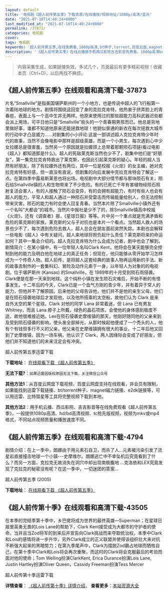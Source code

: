 ```yaml
---
layout: default
title: '电视剧《超人前传第五季》下载资源/在线播放/视频地址/1080p/高清/蓝光'
date: "2021-07-10T14:40:24+0800"
last_modified_at: "2021-07-10T14:40:24+0800"
permalink: /37873/
categories: 电视剧
cover:
tags: 电视剧
keywords: '超人前传第五季,在线免费看,1080p高清,bt种子,torrent,百度云盘,magnet,磁力链,迅雷下载资源'
description: '《超人前传第五季》在线云播放手机西瓜影院吉吉影音免费看，1080p高清bd/hd未删减完整版和tc抢先枪版，mkv/mp4格式，附带bt/torrent种子、magnet/磁力链、百度云盘、网盘资源迅雷下载链接'
---
```


>内容采集生成，如果链接失效，多试几个，页面最后有更多精彩视频！收藏本页（Ctrl+D)，以后再找不麻烦。


## 《超人前传第五季》在线观看和高清下载-37873

片名“Smallville”是指美国堪萨斯州的一个小地方，也是传说中超人的飞行船第一次着陆地球的地方。剧情将围绕这回变了身的克拉克肯特，他热衷于挤弄脸上的青春痘，表面上与一个高中生并无两样。他原来使用过的那些超能力高科武器迟些都会派上用场，可平日他只是“Smallville”街头的一个青春期男孩而已。他总是背地里做好事，谁都不知道他原来还能拯救地球！他貌似普通的新衣在每次拯救大城市的行动中才凸显威力......对剧集的小小评论:这是一部讲述超人克拉克肯特少年时代的故事，当然不会像电影中那样是超级英雄，而是一个小男生，每次遇到心中少女拉娜总是很害羞，当然另一个原因就是拉娜颈上总带着那颗陨石项链(看过电影《超人》都知道那是什么)。超人的死敌莱克斯当然也少不了，剧集中他们是“好朋友”，第一集克拉克肯特救出了莱克斯，也因此引起莱克斯的疑心。年轻的超人当然有好朋友，除了有拉娜外还有两位，其中一位是校报《火炬》的女主编，她对克拉克肯特有好感，但一直没有直说，但剧集的向后发展中克拉克肯特会了解这一点。在第四季中露易斯莱恩也将出场。电视剧中大部分情节都与那块陨石有关，陨石给Smallville镇的人和生物带来了不少危险。有的已死亡千年有害植物经陨石照射复活会害人，有的人接触了陨石会变异，有的会拥有超能力，有时有些人也会有超人的能力，平常人和超人通过一种陨石并受雷击而传输能量给别人，但无法控制带来灾害。陨石的能力有时会使人回复青春。当然本片除了Smallville小镇外还有一个名叫“大都会”的城市。当然片中报社是少不了的，除Smallville镇高中校报《火炬》，还有《调查者》报，《星球日报》等等。片中另一个重点就是充满矛盾和危险的莱克斯的家族，莱克斯的父与子对抗也是本片一个看点。当然超人救人的场景也少不了，每次遇到危险去救人，超人总会在朋友面前突然失踪。本剧也会解释一些电影《超人》中有关疑问，超人来地球将担负起什么责任？莱克斯将来的命运如何？其中一集会介绍的。超人克拉克肯特为什么会成为记者，剧中也会了解到。剧情简介：在某小镇中，有一位年轻人名叫Clark Kent，他将会在某天能够完全控制到他的能力及明白他在地球上的真正任务；但现在，他只能够从零开始学习怎样成为一个传奇人物。超人前传，是将超人这套经典的故事人物再运用新的手法、新的故事去制作的一套集科幻、冒险及动作元素于一身，以年轻人为对象的的电视剧。位于堪萨斯州 (Kansas) 的Smallville，在 1989年的十月受到陨石雨侵袭。Clark便是在那一天来到地球。这个纯朴小镇在发生陨石灾难后，开始不断的有怪事发生。十二年后的今天，Clark已是一个血气方刚的青少年，并有着异于常人的能力，但他并不了解原因。后来他的父母告诉他，他们并不是他的亲生父母，他们是在陨石侵袭地球后才发现他，以及他所搭乘的太空船，故他们认为 Clark 是来自外太空的某个星球。Clark 对他的同学 Lana 非常着迷，但 Lana 已有男友 Whitney，而且 Lana 脖子上所戴，绿色的晶石项炼，会使他的身体感到极度不适，故他很难接近她。Lex在陨石侵袭史摩维镇的那天，他刚好随同他的父亲来到及受到陨石侵袭的影响，使头发全部掉光，从那时候起他便成了一个秃头的人，他有个有钱但多行不义的父亲，他父亲在史摩维镇拥有很大的事业，十二年后他又回到了史摩维镇，因为一场车祸，他认识了 Clark，两人因缘际会变成了好朋友，但他们并不知道他们的未来注定会有冲突。


超人前传第五季迅雷下载

**下载地址**： [在线观看下载 《超人前传第五季》](https://www.993dy.com//vod-detail-id-28860.html) 


**无法下载?**：`如果迅雷因版权原因无法下载，关注微信公众号 `

**其他方法1**：从百度云网盘下载视频，百度云网盘支持在线观看，非会员有限制，如果能找到迅雷下载链接、bt/torrent种子、magnet磁力链接、e2dk链接等，可以用迅雷、比特彗星等工具将完整视频下载到本地。

**其他方法2**：用手机云播、西瓜影院、吉吉影音等在线免费观看《超人前传第五季》，一般提供1080p高清、hd/bd高清视频、tc抢先版视频，视频为mkv或mp4格式，不同站点视频质量和播放速度不同。


## 《超人前传第五季》在线观看和高清下载-4794

剧情介绍：在上一季中，朗娜由于用元素石自卫，而杀了人...元素被污染引发了流星岩直接撞击地球一个小镇---史摩维尔。朗娜逃亡中不幸坠机后究竟看到了什么？而另一方面，克拉克无故消失在洞穴中却出现南极腹地 ...克洛依和LEX究竟发现了克拉克的秘密没有呢？在这一季中，一切迷团的答案...


超人前传第五季 (2005)

**下载地址**： [在线观看下载 《超人前传第五季》](https://www.btbtdy.me/btdy/dy592.html) 


## 《超人前传第十季》在线观看和高清下载-43505

在本季的完结季第十季中，乡巴佬将成为世界的最终英雄&mdash;Superman；在星球日报里英勇无畏的Lois Lane的帮助下，Clark Kent接受成为大都市的守护者的使命，当并且当Zod将军的到来后并宣告向Clark挑战而来夺取统治权，本季中Clark和Lois的感情将进一步升华，另外Clark成立的正义联盟并使得该组织壮大来对抗不断强大起来的黑暗势力；在第九季尾声中，Clark为摆脱Zod霸占地球而牺牲自己，在第十季中Clark和Lois将会再次重聚，而这时的Clark将会克服最后的考验而面对他的使命；Tom Welling扮演ClarkKent, Erica Durance扮演Lois Lane, Justin Hartley扮演Oliver Queen，Cassidy Freeman扮演Tess Mercer


超人前传第十季迅雷下载

**详情查看**： [《超人前传第十季》详情介绍](/movie/43505/)， **查看更多**：[本站资源大全](/movie/t/all/)

